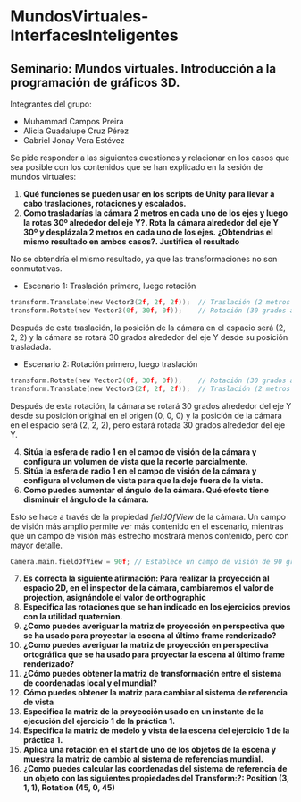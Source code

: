 # MundosVirtuales-InterfacesInteligentes
## Seminario: Mundos virtuales. Introducción a la programación de gráficos 3D.
Integrantes del grupo:
- Muhammad Campos Preira
- Alicia Guadalupe Cruz Pérez
- Gabriel Jonay Vera Estévez

Se pide responder a las siguientes cuestiones y relacionar en los casos que sea posible con los contenidos que se han explicado en la sesión de mundos virtuales:

1. **Qué funciones se pueden usar en los scripts de Unity para llevar a cabo traslaciones, rotaciones y escalados.**
2. **Como trasladarías la cámara 2 metros en cada uno de los ejes y luego la rotas 30º alrededor del eje Y?. Rota la cámara alrededor del eje Y 30º y desplázala 2 metros en cada uno de los ejes. ¿Obtendrías el mismo resultado en ambos casos?. Justifica el resultado**

No se obtendría el mismo resultado, ya que las transformaciones no son conmutativas.
  + Escenario 1: Traslación primero, luego rotación
```C
transform.Translate(new Vector3(2f, 2f, 2f));  // Traslación (2 metros en cada eje)
transform.Rotate(new Vector3(0f, 30f, 0f));    // Rotación (30 grados alrededor del eje Y)
```
Después de esta traslación, la posición de la cámara en el espacio será (2, 2, 2) y la cámara se rotará 30 grados alrededor del eje Y desde su posición trasladada.

  + Escenario 2: Rotación primero, luego traslación
```C
transform.Rotate(new Vector3(0f, 30f, 0f));    // Rotación (30 grados alrededor del eje Y)
transform.Translate(new Vector3(2f, 2f, 2f));  // Traslación (2 metros en cada eje)
```
Después de esta rotación, la cámara se rotará 30 grados alrededor del eje Y desde su posición original en el origen (0, 0, 0) y la posición de la cámara en el espacio será (2, 2, 2), pero estará rotada 30 grados alrededor del eje Y.

4. **Sitúa la esfera de radio 1 en el campo de visión de la cámara y configura un volumen de vista que la recorte parcialmente.**
5. **Sitúa la esfera de radio 1 en el campo de visión de la cámara y configura el volumen de vista para que la deje fuera de la vista.**
6. **Como puedes aumentar el ángulo de la cámara. Qué efecto tiene disminuir el ángulo de la cámara.**

Esto se hace a través de la propiedad *fieldOfView* de la cámara. Un campo de visión más amplio permite ver más contenido en el escenario, mientras que un campo de visión más estrecho mostrará menos contenido, pero con mayor detalle.
```C
Camera.main.fieldOfView = 90f; // Establece un campo de visión de 90 grados
```

7. **Es correcta la siguiente afirmación: Para realizar la proyección al espacio 2D, en el inspector de la cámara, cambiaremos el valor de projection, asignándole el valor de orthographic**
8. **Especifica las rotaciones que se han indicado en los ejercicios previos con la utilidad quaternion.**
9. **¿Como puedes averiguar la matriz de proyección en perspectiva que se ha usado para proyectar la escena al último frame renderizado?**
10. **¿Como puedes averiguar la matriz de proyección en perspectiva ortográfica que se ha usado para proyectar la escena al último frame renderizado?**
11. **¿Cómo puedes obtener la matriz de transformación entre el sistema de coordenadas local y el mundial?**
12. **Cómo puedes obtener la matriz para cambiar al sistema de referencia de vista**
13. **Especifica la matriz de la proyección usado en un instante de la ejecución del ejercicio 1 de la práctica 1.**
14. **Especifica la matriz de modelo y vista de la escena del ejercicio 1 de la práctica 1.**
15. **Aplica una rotación en el start de uno de los objetos de la escena y muestra la matriz de cambio al sistema de referencias mundial.**
16. **¿Como puedes calcular las coordenadas del sistema de referencia de un objeto con las siguientes propiedades del Transform:?: 
Position (3, 1, 1), Rotation (45, 0, 45)**
